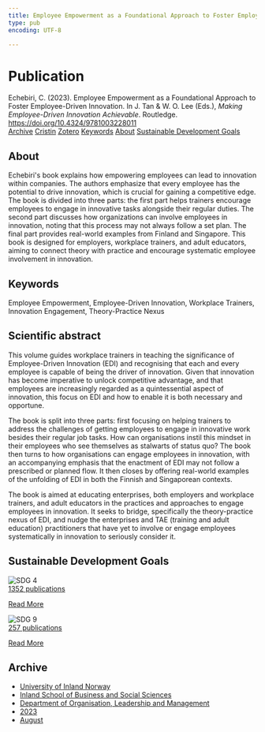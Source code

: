 ```yaml
---
title: Employee Empowerment as a Foundational Approach to Foster Employee-Driven Innovation
type: pub
encoding: UTF-8

---
```

<h1>Publication</h1>
<article id="csl-bib-container-PNJXXAQM" class="csl-bib-container">
  <div class="csl-bib-body"> <div class="csl-entry">Echebiri, C. (2023). Employee Empowerment as a Foundational Approach to Foster Employee-Driven Innovation. In J. Tan &#38; W. O. Lee (Eds.), <i>Making Employee-Driven Innovation Achievable</i>. Routledge. <a href="https://doi.org/10.4324/9781003228011">https://doi.org/10.4324/9781003228011</a></div> </div>
  <div class="csl-bib-buttons">
    <a href="#taxonomy-article-PNJXXAQM" alt="archive" class="csl-bib-button">Archive</a>
    <a href="https://app.cristin.no/results/show.jsf?id=2164884" alt="Cristin" class="csl-bib-button">Cristin</a>
    <a href="http://zotero.org/groups/5881554/items/PNJXXAQM" alt="Zotero" class="csl-bib-button">Zotero</a>
    <a href="#keywords-article-PNJXXAQM" alt="keywords" class="csl-bib-button">Keywords</a>
    <a href="#about-article-PNJXXAQM" alt="about_pub" class="csl-bib-button">About</a>
    <a href="#sdg-article-PNJXXAQM" alt="sdg" class="csl-bib-button">Sustainable Development Goals</a>
  </div>
  <div id="csl-bib-meta-container-PNJXXAQM"></div>
</article>
<div id="csl-bib-meta-PNJXXAQM" class="csl-bib-meta">
  <article id="about-article-PNJXXAQM" class="about_pub-article">
    <h1>About</h1>
    Echebiri's book explains how empowering employees can lead to innovation within companies. The authors emphasize that every employee has the potential to drive innovation, which is crucial for gaining a competitive edge. The book is divided into three parts: the first part helps trainers encourage employees to engage in innovative tasks alongside their regular duties. The second part discusses how organizations can involve employees in innovation, noting that this process may not always follow a set plan. The final part provides real-world examples from Finland and Singapore. This book is designed for employers, workplace trainers, and adult educators, aiming to connect theory with practice and encourage systematic employee involvement in innovation.
  </article>
  <article id="keywords-article-PNJXXAQM" class="keywords-article">
    <h1>Keywords</h1>
    Employee Empowerment, Employee-Driven Innovation, Workplace Trainers, Innovation Engagement, Theory-Practice Nexus
  </article>
  <article id="abstract-article-PNJXXAQM" class="abstract-article">
    <h1>Scientific abstract</h1>
    This volume guides workplace trainers in teaching the significance of Employee-Driven Innovation (EDI) and recognising that each and every employee is capable of being the driver of innovation. Given that innovation has become imperative to unlock competitive advantage, and that employees are increasingly regarded as a quintessential aspect of innovation, this focus on EDI and how to enable it is both necessary and opportune. 
 
The book is split into three parts: first focusing on helping trainers to address the challenges of getting employees to engage in innovative work besides their regular job tasks. How can organisations instil this mindset in their employees who see themselves as stalwarts of status quo? The book then turns to how organisations can engage employees in innovation, with an accompanying emphasis that the enactment of EDI may not follow a prescribed or planned flow. It then closes by offering real-world examples of the unfolding of EDI in both the Finnish and Singaporean contexts. 
 
The book is aimed at educating enterprises, both employers and workplace trainers, and adult educators in the practices and approaches to engage employees in innovation. It seeks to bridge, specifically the theory-practice nexus of EDI, and nudge the enterprises and TAE (training and adult education) practitioners that have yet to involve or engage employees systematically in innovation to seriously consider it.
  </article>
  <article id="sdg-article-PNJXXAQM" class="sdg-article">
    <h1>Sustainable Development Goals</h1>
    <div class="sdg-container"><div id="sdg4" class="sdg">
        <img src="{{< params subfolder >}}images/sdg/sdg04_en.png" class="image" alt="SDG 4">
        <div class="sdg-overlay">
          <a href="{{< params subfolder >}}en/archive/?sdg=4#archive" class="sdg-publication-count"><span>1352</span> publications</a>
          <p><a href="https://sdgs.un.org/goals/goal4" class="sdg-read-more">Read More</a></p>
        </div>
      </div> <div id="sdg9" class="sdg">
        <img src="{{< params subfolder >}}images/sdg/sdg09_en.png" class="image" alt="SDG 9">
        <div class="sdg-overlay">
          <a href="{{< params subfolder >}}en/archive/?sdg=9#archive" class="sdg-publication-count"><span>257</span> publications</a>
          <p><a href="https://sdgs.un.org/goals/goal9" class="sdg-read-more">Read More</a></p>
        </div>
      </div></div>
  </article>
  <article id="taxonomy-article-PNJXXAQM" class="taxonomy-article">
    <h1>Archive</h1>
    <ul>
      <li><a href="{{< params subfolder >}}en/archive/?key=3DCRN523">University of Inland Norway</a></li>
      <li><a href="{{< params subfolder >}}en/archive/?key=DU8Q9LN9">Inland School of Business and Social Sciences</a></li>
      <li><a href="{{< params subfolder >}}en/archive/?key=4LUWR3ZM">Department of Organisation, Leadership and Management</a></li>
      <li><a href="{{< params subfolder >}}en/archive/?key=THVQJFRI">2023</a></li>
      <li><a href="{{< params subfolder >}}en/archive/?key=D9DGSFA7">August</a></li>
    </ul>
  </article>
</div>
